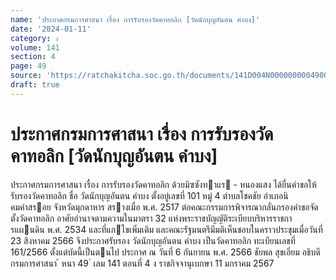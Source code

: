 ```yaml
---
name: 'ประกาศกรมการศาสนา เรื่อง การรับรองวัดคาทอลิก [วัดนักบุญอันตน คำบง]'
date: '2024-01-11'
category: ง
volume: 141
section: 4
page: 49
source: 'https://ratchakitcha.soc.go.th/documents/141D004N0000000004900.pdf'
draft: true
---
```


# ประกาศกรมการศาสนา เรื่อง การรับรองวัดคาทอลิก [วัดนักบุญอันตน คำบง]

ประกาศกรมการศาสนา เรื่อง การรับรองวัดคาทอลิก ด้วยมิซซังทาแร - หนองแสง ได้ยื่นคําขอให้รับรองวัดคาทอลิก ชื่อ วัดนักบุญอันตน คําบง ตั้งอยู่เลขที่ 101 หมู่ 4 ตําบลโชคชัย อําเภอนิคมคําสรอย จังหวัดมุกดาหาร สรางเมื่อ พ.ศ. 2517 ต่อคณะกรรมการพิจารณากลั่นกรองคําขอจัดตั้งวัดคาทอลิก อาศัยอํานาจตามความในมาตรา 32 แห่งพระราชบัญญัติระเบียบบริหารราชการแผนดิน พ.ศ. 2534 และที่แกไขเพิ่มเติม และคณะรัฐมนตรีมีมติเห็นชอบในคราวประชุมเมื่อวันที่ 23 สิงหาคม 2566 จึงประกาศรับรอง วัดนักบุญอันตน คําบง เป็นวัดคาทอลิก ทะเบียนเลขที่ 161/2566 ตั้งแต่บัดนี้เป็นตนไป ประกาศ ณ วันที่ 6 กันยายน พ.ศ. 2566 ชัยพล สุขเอี่ยม อธิบดีกรมการศาสนา ้ หนา 49 ่ เลม 141 ตอนที่ 4 ง ราชกิจจานุเบกษา 11 มกราคม 2567
